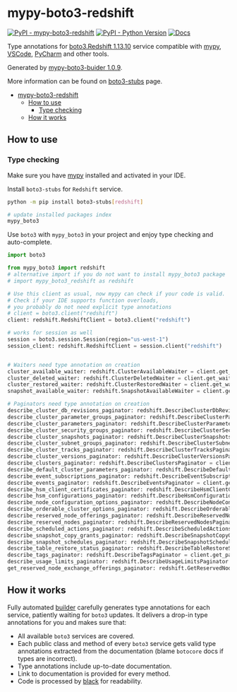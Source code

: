 # mypy-boto3-redshift

[![PyPI - mypy-boto3-redshift](https://img.shields.io/pypi/v/mypy-boto3-redshift.svg?color=blue)](https://pypi.org/project/mypy-boto3-redshift)
[![PyPI - Python Version](https://img.shields.io/pypi/pyversions/mypy-boto3-redshift.svg?color=blue)](https://pypi.org/project/mypy-boto3-redshift)
[![Docs](https://img.shields.io/readthedocs/mypy-boto3-builder.svg?color=blue)](https://mypy-boto3-builder.readthedocs.io/)

Type annotations for
[boto3.Redshift 1.13.10](https://boto3.amazonaws.com/v1/documentation/api/1.13.10/reference/services/redshift.html#Redshift) service
compatible with [mypy](https://github.com/python/mypy), [VSCode](https://code.visualstudio.com/),
[PyCharm](https://www.jetbrains.com/pycharm/) and other tools.

Generated by [mypy-boto3-buider 1.0.9](https://github.com/vemel/mypy_boto3_builder).

More information can be found on [boto3-stubs](https://pypi.org/project/boto3-stubs/) page.

- [mypy-boto3-redshift](#mypy-boto3-redshift)
  - [How to use](#how-to-use)
    - [Type checking](#type-checking)
  - [How it works](#how-it-works)

## How to use

### Type checking

Make sure you have [mypy](https://github.com/python/mypy) installed and activated in your IDE.

Install `boto3-stubs` for `Redshift` service.

```bash
python -m pip install boto3-stubs[redshift]

# update installed packages index
mypy_boto3
```

Use `boto3` with `mypy_boto3` in your project and enjoy type checking and auto-complete.

```python
import boto3

from mypy_boto3 import redshift
# alternative import if you do not want to install mypy_boto3 package
# import mypy_boto3_redshift as redshift

# Use this client as usual, now mypy can check if your code is valid.
# Check if your IDE supports function overloads,
# you probably do not need explicit type annotations
# client = boto3.client("redshift")
client: redshift.RedshiftClient = boto3.client("redshift")

# works for session as well
session = boto3.session.Session(region="us-west-1")
session_client: redshift.RedshiftClient = session.client("redshift")


# Waiters need type annotation on creation
cluster_available_waiter: redshift.ClusterAvailableWaiter = client.get_waiter("cluster_available")
cluster_deleted_waiter: redshift.ClusterDeletedWaiter = client.get_waiter("cluster_deleted")
cluster_restored_waiter: redshift.ClusterRestoredWaiter = client.get_waiter("cluster_restored")
snapshot_available_waiter: redshift.SnapshotAvailableWaiter = client.get_waiter("snapshot_available")

# Paginators need type annotation on creation
describe_cluster_db_revisions_paginator: redshift.DescribeClusterDbRevisionsPaginator = client.get_paginator("describe_cluster_db_revisions")
describe_cluster_parameter_groups_paginator: redshift.DescribeClusterParameterGroupsPaginator = client.get_paginator("describe_cluster_parameter_groups")
describe_cluster_parameters_paginator: redshift.DescribeClusterParametersPaginator = client.get_paginator("describe_cluster_parameters")
describe_cluster_security_groups_paginator: redshift.DescribeClusterSecurityGroupsPaginator = client.get_paginator("describe_cluster_security_groups")
describe_cluster_snapshots_paginator: redshift.DescribeClusterSnapshotsPaginator = client.get_paginator("describe_cluster_snapshots")
describe_cluster_subnet_groups_paginator: redshift.DescribeClusterSubnetGroupsPaginator = client.get_paginator("describe_cluster_subnet_groups")
describe_cluster_tracks_paginator: redshift.DescribeClusterTracksPaginator = client.get_paginator("describe_cluster_tracks")
describe_cluster_versions_paginator: redshift.DescribeClusterVersionsPaginator = client.get_paginator("describe_cluster_versions")
describe_clusters_paginator: redshift.DescribeClustersPaginator = client.get_paginator("describe_clusters")
describe_default_cluster_parameters_paginator: redshift.DescribeDefaultClusterParametersPaginator = client.get_paginator("describe_default_cluster_parameters")
describe_event_subscriptions_paginator: redshift.DescribeEventSubscriptionsPaginator = client.get_paginator("describe_event_subscriptions")
describe_events_paginator: redshift.DescribeEventsPaginator = client.get_paginator("describe_events")
describe_hsm_client_certificates_paginator: redshift.DescribeHsmClientCertificatesPaginator = client.get_paginator("describe_hsm_client_certificates")
describe_hsm_configurations_paginator: redshift.DescribeHsmConfigurationsPaginator = client.get_paginator("describe_hsm_configurations")
describe_node_configuration_options_paginator: redshift.DescribeNodeConfigurationOptionsPaginator = client.get_paginator("describe_node_configuration_options")
describe_orderable_cluster_options_paginator: redshift.DescribeOrderableClusterOptionsPaginator = client.get_paginator("describe_orderable_cluster_options")
describe_reserved_node_offerings_paginator: redshift.DescribeReservedNodeOfferingsPaginator = client.get_paginator("describe_reserved_node_offerings")
describe_reserved_nodes_paginator: redshift.DescribeReservedNodesPaginator = client.get_paginator("describe_reserved_nodes")
describe_scheduled_actions_paginator: redshift.DescribeScheduledActionsPaginator = client.get_paginator("describe_scheduled_actions")
describe_snapshot_copy_grants_paginator: redshift.DescribeSnapshotCopyGrantsPaginator = client.get_paginator("describe_snapshot_copy_grants")
describe_snapshot_schedules_paginator: redshift.DescribeSnapshotSchedulesPaginator = client.get_paginator("describe_snapshot_schedules")
describe_table_restore_status_paginator: redshift.DescribeTableRestoreStatusPaginator = client.get_paginator("describe_table_restore_status")
describe_tags_paginator: redshift.DescribeTagsPaginator = client.get_paginator("describe_tags")
describe_usage_limits_paginator: redshift.DescribeUsageLimitsPaginator = client.get_paginator("describe_usage_limits")
get_reserved_node_exchange_offerings_paginator: redshift.GetReservedNodeExchangeOfferingsPaginator = client.get_paginator("get_reserved_node_exchange_offerings")
```

## How it works

Fully automated [builder](https://github.com/vemel/mypy_boto3_builder) carefully generates
type annotations for each service, patiently waiting for `boto3` updates. It delivers
a drop-in type annotations for you and makes sure that:

- All available `boto3` services are covered.
- Each public class and method of every `boto3` service gets valid type annotations
  extracted from the documentation (blame `botocore` docs if types are incorrect).
- Type annotations include up-to-date documentation.
- Link to documentation is provided for every method.
- Code is processed by [black](https://github.com/psf/black) for readability.